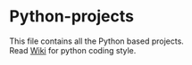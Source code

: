 # Python-projects
This file contains all the Python based projects.  
Read [Wiki](https://github.com/SHIVAMAMBAH/Python-projects/wiki) for python coding style.
